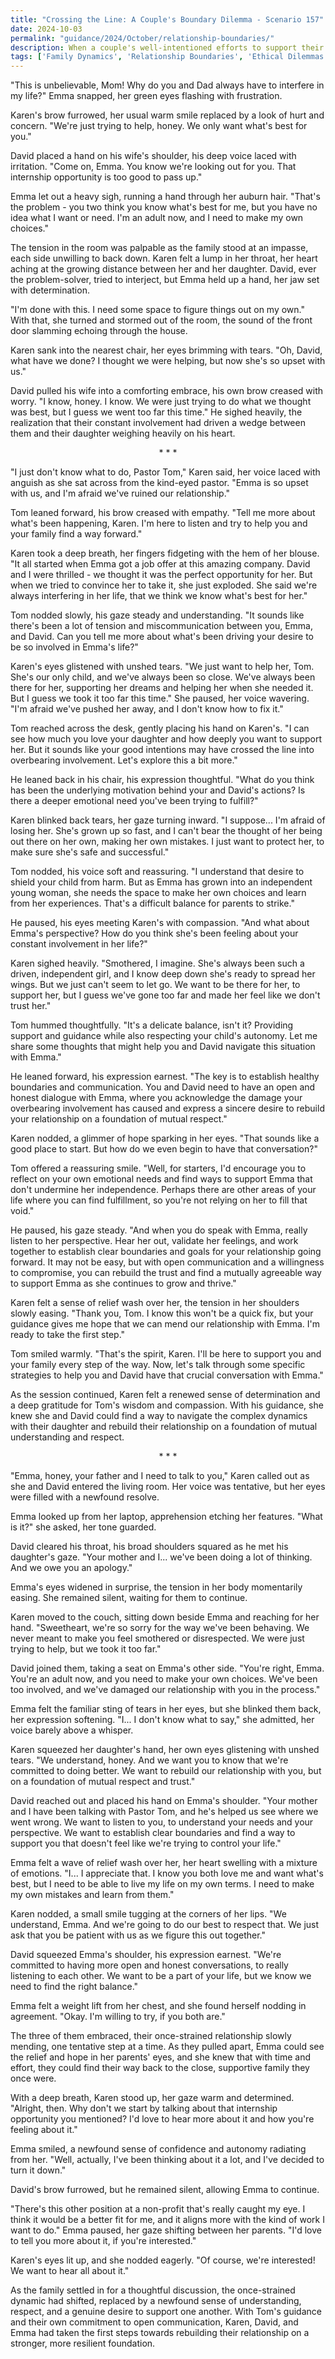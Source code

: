 ```yaml
---
title: "Crossing the Line: A Couple's Boundary Dilemma - Scenario 157"
date: 2024-10-03
permalink: "guidance/2024/October/relationship-boundaries/"
description: When a couple's well-intentioned efforts to support their adult child's life choices cross the line into overbearing interference, they seek guidance from Pastor Tom Rhodes to help them navigate the delicate balance between parental involvement and respecting their child's autonomy.
tags: ['Family Dynamics', 'Relationship Boundaries', 'Ethical Dilemmas', 'Pastoral Guidance', 'Communication and Conflict Resolution']
---
```

"This is unbelievable, Mom! Why do you and Dad always have to interfere in my life?" Emma snapped, her green eyes flashing with frustration.

Karen's brow furrowed, her usual warm smile replaced by a look of hurt and concern. "We're just trying to help, honey. We only want what's best for you."

David placed a hand on his wife's shoulder, his deep voice laced with irritation. "Come on, Emma. You know we're looking out for you. That internship opportunity is too good to pass up."

Emma let out a heavy sigh, running a hand through her auburn hair. "That's the problem - you two think you know what's best for me, but you have no idea what I want or need. I'm an adult now, and I need to make my own choices."

The tension in the room was palpable as the family stood at an impasse, each side unwilling to back down. Karen felt a lump in her throat, her heart aching at the growing distance between her and her daughter. David, ever the problem-solver, tried to interject, but Emma held up a hand, her jaw set with determination.

"I'm done with this. I need some space to figure things out on my own." With that, she turned and stormed out of the room, the sound of the front door slamming echoing through the house.

Karen sank into the nearest chair, her eyes brimming with tears. "Oh, David, what have we done? I thought we were helping, but now she's so upset with us."

David pulled his wife into a comforting embrace, his own brow creased with worry. "I know, honey. I know. We were just trying to do what we thought was best, but I guess we went too far this time." He sighed heavily, the realization that their constant involvement had driven a wedge between them and their daughter weighing heavily on his heart.

<center>* * *</center>

"I just don't know what to do, Pastor Tom," Karen said, her voice laced with anguish as she sat across from the kind-eyed pastor. "Emma is so upset with us, and I'm afraid we've ruined our relationship."

Tom leaned forward, his brow creased with empathy. "Tell me more about what's been happening, Karen. I'm here to listen and try to help you and your family find a way forward."

Karen took a deep breath, her fingers fidgeting with the hem of her blouse. "It all started when Emma got a job offer at this amazing company. David and I were thrilled - we thought it was the perfect opportunity for her. But when we tried to convince her to take it, she just exploded. She said we're always interfering in her life, that we think we know what's best for her."

Tom nodded slowly, his gaze steady and understanding. "It sounds like there's been a lot of tension and miscommunication between you, Emma, and David. Can you tell me more about what's been driving your desire to be so involved in Emma's life?"

Karen's eyes glistened with unshed tears. "We just want to help her, Tom. She's our only child, and we've always been so close. We've always been there for her, supporting her dreams and helping her when she needed it. But I guess we took it too far this time." She paused, her voice wavering. "I'm afraid we've pushed her away, and I don't know how to fix it."

Tom reached across the desk, gently placing his hand on Karen's. "I can see how much you love your daughter and how deeply you want to support her. But it sounds like your good intentions may have crossed the line into overbearing involvement. Let's explore this a bit more."

He leaned back in his chair, his expression thoughtful. "What do you think has been the underlying motivation behind your and David's actions? Is there a deeper emotional need you've been trying to fulfill?"

Karen blinked back tears, her gaze turning inward. "I suppose... I'm afraid of losing her. She's grown up so fast, and I can't bear the thought of her being out there on her own, making her own mistakes. I just want to protect her, to make sure she's safe and successful."

Tom nodded, his voice soft and reassuring. "I understand that desire to shield your child from harm. But as Emma has grown into an independent young woman, she needs the space to make her own choices and learn from her experiences. That's a difficult balance for parents to strike."

He paused, his eyes meeting Karen's with compassion. "And what about Emma's perspective? How do you think she's been feeling about your constant involvement in her life?"

Karen sighed heavily. "Smothered, I imagine. She's always been such a driven, independent girl, and I know deep down she's ready to spread her wings. But we just can't seem to let go. We want to be there for her, to support her, but I guess we've gone too far and made her feel like we don't trust her."

Tom hummed thoughtfully. "It's a delicate balance, isn't it? Providing support and guidance while also respecting your child's autonomy. Let me share some thoughts that might help you and David navigate this situation with Emma."

He leaned forward, his expression earnest. "The key is to establish healthy boundaries and communication. You and David need to have an open and honest dialogue with Emma, where you acknowledge the damage your overbearing involvement has caused and express a sincere desire to rebuild your relationship on a foundation of mutual respect."

Karen nodded, a glimmer of hope sparking in her eyes. "That sounds like a good place to start. But how do we even begin to have that conversation?"

Tom offered a reassuring smile. "Well, for starters, I'd encourage you to reflect on your own emotional needs and find ways to support Emma that don't undermine her independence. Perhaps there are other areas of your life where you can find fulfillment, so you're not relying on her to fill that void."

He paused, his gaze steady. "And when you do speak with Emma, really listen to her perspective. Hear her out, validate her feelings, and work together to establish clear boundaries and goals for your relationship going forward. It may not be easy, but with open communication and a willingness to compromise, you can rebuild the trust and find a mutually agreeable way to support Emma as she continues to grow and thrive."

Karen felt a sense of relief wash over her, the tension in her shoulders slowly easing. "Thank you, Tom. I know this won't be a quick fix, but your guidance gives me hope that we can mend our relationship with Emma. I'm ready to take the first step."

Tom smiled warmly. "That's the spirit, Karen. I'll be here to support you and your family every step of the way. Now, let's talk through some specific strategies to help you and David have that crucial conversation with Emma."

As the session continued, Karen felt a renewed sense of determination and a deep gratitude for Tom's wisdom and compassion. With his guidance, she knew she and David could find a way to navigate the complex dynamics with their daughter and rebuild their relationship on a foundation of mutual understanding and respect.

<center>* * *</center>

"Emma, honey, your father and I need to talk to you," Karen called out as she and David entered the living room. Her voice was tentative, but her eyes were filled with a newfound resolve.

Emma looked up from her laptop, apprehension etching her features. "What is it?" she asked, her tone guarded.

David cleared his throat, his broad shoulders squared as he met his daughter's gaze. "Your mother and I... we've been doing a lot of thinking. And we owe you an apology."

Emma's eyes widened in surprise, the tension in her body momentarily easing. She remained silent, waiting for them to continue.

Karen moved to the couch, sitting down beside Emma and reaching for her hand. "Sweetheart, we're so sorry for the way we've been behaving. We never meant to make you feel smothered or disrespected. We were just trying to help, but we took it too far."

David joined them, taking a seat on Emma's other side. "You're right, Emma. You're an adult now, and you need to make your own choices. We've been too involved, and we've damaged our relationship with you in the process."

Emma felt the familiar sting of tears in her eyes, but she blinked them back, her expression softening. "I... I don't know what to say," she admitted, her voice barely above a whisper.

Karen squeezed her daughter's hand, her own eyes glistening with unshed tears. "We understand, honey. And we want you to know that we're committed to doing better. We want to rebuild our relationship with you, but on a foundation of mutual respect and trust."

David reached out and placed his hand on Emma's shoulder. "Your mother and I have been talking with Pastor Tom, and he's helped us see where we went wrong. We want to listen to you, to understand your needs and your perspective. We want to establish clear boundaries and find a way to support you that doesn't feel like we're trying to control your life."

Emma felt a wave of relief wash over her, her heart swelling with a mixture of emotions. "I... I appreciate that. I know you both love me and want what's best, but I need to be able to live my life on my own terms. I need to make my own mistakes and learn from them."

Karen nodded, a small smile tugging at the corners of her lips. "We understand, Emma. And we're going to do our best to respect that. We just ask that you be patient with us as we figure this out together."

David squeezed Emma's shoulder, his expression earnest. "We're committed to having more open and honest conversations, to really listening to each other. We want to be a part of your life, but we know we need to find the right balance."

Emma felt a weight lift from her chest, and she found herself nodding in agreement. "Okay. I'm willing to try, if you both are."

The three of them embraced, their once-strained relationship slowly mending, one tentative step at a time. As they pulled apart, Emma could see the relief and hope in her parents' eyes, and she knew that with time and effort, they could find their way back to the close, supportive family they once were.

With a deep breath, Karen stood up, her gaze warm and determined. "Alright, then. Why don't we start by talking about that internship opportunity you mentioned? I'd love to hear more about it and how you're feeling about it."

Emma smiled, a newfound sense of confidence and autonomy radiating from her. "Well, actually, I've been thinking about it a lot, and I've decided to turn it down."

David's brow furrowed, but he remained silent, allowing Emma to continue.

"There's this other position at a non-profit that's really caught my eye. I think it would be a better fit for me, and it aligns more with the kind of work I want to do." Emma paused, her gaze shifting between her parents. "I'd love to tell you more about it, if you're interested."

Karen's eyes lit up, and she nodded eagerly. "Of course, we're interested! We want to hear all about it."

As the family settled in for a thoughtful discussion, the once-strained dynamic had shifted, replaced by a newfound sense of understanding, respect, and a genuine desire to support one another. With Tom's guidance and their own commitment to open communication, Karen, David, and Emma had taken the first steps towards rebuilding their relationship on a stronger, more resilient foundation.

